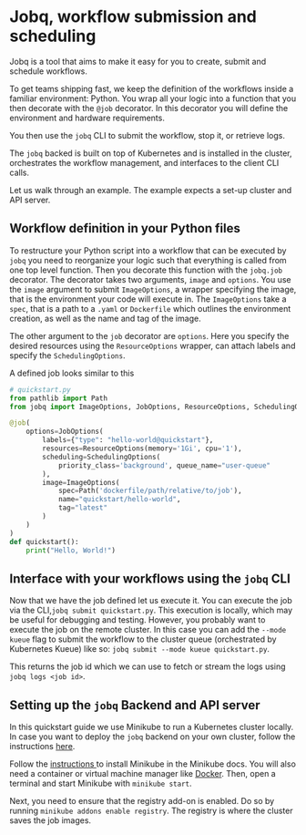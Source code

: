 # Jobq, workflow submission and scheduling

Jobq is a tool that aims to make it easy for you to create, submit and schedule workflows.

To get teams shipping fast, we keep the definition of the workflows inside a familiar environment: Python.
You wrap all your logic into a function that you then decorate with the `@job` decorator.
In this decorator you will define the environment and hardware requirements.

You then use the `jobq` CLI to submit the workflow, stop it, or retrieve logs.

The `jobq` backed is built on top of Kubernetes and is installed in the cluster, orchestrates the workflow management, and interfaces to the client CLI calls.

Let us walk through an example.
The example expects a set-up cluster and API server.

## Workflow definition in your Python files

To restructure your Python script into a workflow that can be executed by `jobq` you need to reorganize your logic such that everything is called from one top level function.
Then you decorate this function with the `jobq.job` decorator.
The decorator takes two arguments, `image` and `options`. 
You use the `image` argument to submit `ImageOptions`, a wrapper specifying the image, that is the environment your code will execute in.
The `ImageOptions` take a `spec`, that is a path to a `.yaml` or `Dockerfile` which outlines the environment creation, as well as the name and tag of the image.

The other argument to the `job` decorator are `options`.
Here you specify the desired resources using the `ResourceOptions` wrapper, can attach labels and specify the `SchedulingOptions`.

A defined job looks similar to this
```python
# quickstart.py
from pathlib import Path
from jobq import ImageOptions, JobOptions, ResourceOptions, SchedulingOptions, job

@job(
    options=JobOptions(
        labels={"type": "hello-world@quickstart"},
        resources=ResourceOptions(memory='1Gi', cpu='1'),
        scheduling=SchedulingOptions(
            priority_class='background', queue_name="user-queue"
        ),
        image=ImageOptions(
            spec=Path('dockerfile/path/relative/to/job'),
            name="quickstart/hello-world",
            tag="latest"
        )
    )
)
def quickstart():
    print("Hello, World!")
```

## Interface with your workflows using the `jobq` CLI
Now that we have the job defined let us execute it.
You can execute the job via the CLI,`jobq submit quickstart.py`.
This execution is locally, which may be useful for debugging and testing.
However, you probably want to execute the job on the remote cluster. 
In this case you can add the `--mode kueue` flag to submit the workflow to the cluster queue (orchestrated by Kubernetes Kueue) like so: 
`jobq submit --mode kueue quickstart.py`.

This returns the job id which we can use to fetch or stream the logs using `jobq logs <job id>`.

## Setting up the `jobq` Backend and API server
In this quickstart guide we use Minikube to run a Kubernetes cluster locally.
In case you want to deploy the `jobq` backend on your own cluster, follow the instructions [here](/link/to/clustersetup).

Follow the [ instructions ](https://minikube.sigs.k8s.io/docs/start/) to install Minikube in the Minikube docs. You will also need a container or virtual machine manager like [Docker](https://www.docker.com/get-started/).
Then, open a terminal and start Minikube with `minikube start`.

Next, you need to ensure that the registry add-on is enabled.
Do so by running `minikube addons enable registry`.
The registry is where the cluster saves the job images.
